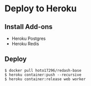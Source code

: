 # Deploy to Heroku

## Install Add-ons
- Heroku Postgres
- Heroku Redis

## Deploy
``` console
$ docker pull hoto17296/redash-base
$ heroku container:push --recursive
$ heroku container:release web worker
```
